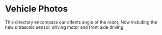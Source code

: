 Vehicle Photos
==

This directory encompass our difents angle of the robot, Now including the new ultrasonic sensor, driving motor and front axle driving
